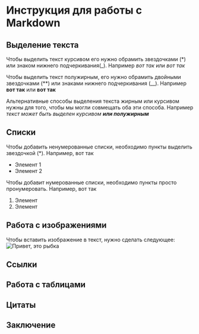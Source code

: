 # Инструкция для работы с Markdown

## Выделение текста

Чтобы выделить текст курсивом его нужно обрамить звездочками (*) или знаком нижнего подчеркивания(_). Например *вот так* или _вот так_

Чтобы выделить текст полужирным, его нужно обрамить двойными звездочками (**) или знаками нижнего подчеркивания (__). Например **вот так** или __вот так__

Альтернативные способы выделения текста жирным или курсивом нужны для того, чтобы мы могли совмещать оба эти способа. Например _текст может быть выделен курсивом **или полужирным**_
## Списки 

Чтобы добавить ненумерованные списки, необходимо пункты выделить звездочкой (*). Например, вот так 
* Элемент 1
* Элемент 2

Чтобы добавит нумерованные списки, необходимо пункты просто пронумеровать. Например, вот так
1. Элемент
2. Элемент

## Работа с изображениями 

Чтобы вставить изображение в текст, нужно сделать следующее: ![Привет, это рыбка](Rybka.jpg)


## Ссылки 

## Работа с таблицами 

## Цитаты 

## Заключение 